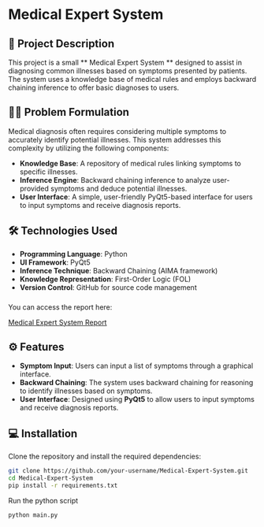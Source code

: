 # Medical Expert System

## 📝 Project Description

This project is a small ** Medical Expert System ** designed to assist in diagnosing common illnesses based on symptoms presented by patients. The system uses a knowledge base of medical rules and employs backward chaining inference to offer basic diagnoses to users.

## 🧑‍⚕️ Problem Formulation

Medical diagnosis often requires considering multiple symptoms to accurately identify potential illnesses. This system addresses this complexity by utilizing the following components:

- **Knowledge Base**: A repository of medical rules linking symptoms to specific illnesses.
- **Inference Engine**: Backward chaining inference to analyze user-provided symptoms and deduce potential illnesses.
- **User Interface**: A simple, user-friendly PyQt5-based interface for users to input symptoms and receive diagnosis reports.

## 🛠️ Technologies Used

- **Programming Language**: Python
- **UI Framework**: PyQt5
- **Inference Technique**: Backward Chaining (AIMA framework)
- **Knowledge Representation**: First-Order Logic (FOL)
- **Version Control**: GitHub for source code management
### 
You can access the report here:

[Medical Expert System Report](./Medical_Expert_System_Report.pdf)


## ⚙️ Features

- **Symptom Input**: Users can input a list of symptoms through a graphical interface.
- **Backward Chaining**: The system uses backward chaining for reasoning to identify illnesses based on symptoms.
- **User Interface**: Designed using **PyQt5** to allow users to input symptoms and receive diagnosis reports.

## 💻 Installation

Clone the repository and install the required dependencies:

```bash
git clone https://github.com/your-username/Medical-Expert-System.git
cd Medical-Expert-System
pip install -r requirements.txt

```
Run the python script
```bash
python main.py
```

